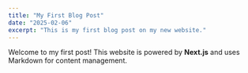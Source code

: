 ```yaml
---
title: "My First Blog Post"
date: "2025-02-06"
excerpt: "This is my first blog post on my new website."
---
```


Welcome to my first post! This website is powered by **Next.js** and uses Markdown for content management.
